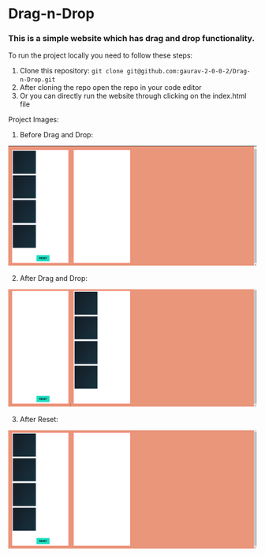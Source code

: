 # Drag-n-Drop

### This is a simple website which has drag and drop functionality.

To run the project locally you need to follow these steps:
1. Clone this repository: ```git clone git@github.com:gaurav-2-0-0-2/Drag-n-Drop.git```
2. After cloning the repo open the repo in your code editor
3. Or you can directly run the website through clicking on the index.html file

Project Images:<br>

1. Before Drag and Drop:<br>

<img src="https://github.com/gaurav-2-0-0-2/Drag-n-Drop/blob/19db5ea67b5f2fdf87a05a2739943f73e8675489/images/beforeDND.png" alt="beforeDND"/><br>

2. After Drag and Drop:<br>

<img src="https://github.com/gaurav-2-0-0-2/Drag-n-Drop/blob/19db5ea67b5f2fdf87a05a2739943f73e8675489/images/afterDND.png" alt="afterDND"/><br>

3. After Reset: <br>

<img src="https://github.com/gaurav-2-0-0-2/Drag-n-Drop/blob/19db5ea67b5f2fdf87a05a2739943f73e8675489/images/AfterReset.png" alt="after-reset"/><br>

